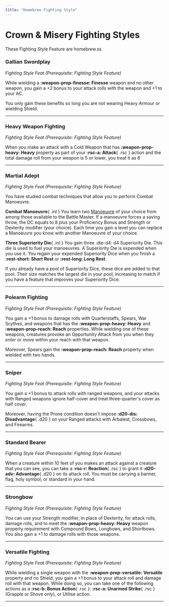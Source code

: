 ```yaml
---
title: "Homebrew Fighting Style"
---
```


# Crown & Misery Fighting Styles

These Fighting Style Feature are homebrew.ss

### Gallian Swordplay

*Fighting Style Feat (Prerequisite: Fighting Style Feature)*

While wielding a **:weapon-prop-finesse: Finesse** weapon and no other weapon, you gain a +2 bonus to your attack rolls with the weapon and +1 to your AC. 

You only gain these benefits so long you are not wearing Heavy Armour or wielding Shield.

---

### Heavy Weapon Fighting

*Fighting Style Feat (Prerequisite: Fighting Style Feature)*  

When you make an attack with a Cold Weapon that has **:weapon-prop-heavy: Heavy** property as part of your **:rsc-a: Attack**{ .rsc } action and the total damage roll from your weapon is 5 or lower, you treat it as 6

---

### Martial Adept

*Fighting Style Feat (Prerequisite: Fighting Style Feature)*

You have studied combat techniques that allow you to perform Combat Manoeuvre.

**Combat Manoeuvre**{ .inl } You learn two [Manoeuvre](../../class-options/fighter-manoeuvre.md) of your choice from among those available to the Battle Master. If a manoeuvre forces a saving throw, the DC equals to 8 plus your Proficiency Bonus and Strength or Dexterity modifier (your choice). Each time you gain a level you can replace a Manoeuvre you know with another Manoeuvre of your choice.

**Three Superiority Die**{ .inl } You gain three :die-d4: d4 Superiority Die. This die is used to fuel your manoeuvres. A Superiority Die is expended when you use it. You regain your expended Superiority Dice when you finish a **:rest-short: Short Rest** or **:rest-long: Long Rest**.

If you already have a pool of Superiority Dice, these dice are added to that pool. Their size matches the largest die in your pool, increasing to match if you have a feature that improves your Superiority Dice.

<!--

---

### Signature Weapon

*Fighting Style Feat (Prerequisite: Fighting Style Feature)*

You specialise one weapon rather than many. Choose one Weapon that you are Proficient with to be your Signature Weapon. When you make an attack with that type of weapon, you gain the following benefit, you can change your Signature Weapon when you gain a level.

**Damage Die Increase**{ .inl } The weapon's damage die that is in the Original Damage Die column changes to the die in the Signature Damage Die column.

**Improved Attack Roll**{ .inl } When you make a weapon attack with the weapon, you can treat a roll equal to your Proficiency Bonus or lower on the d20 as your Proficiency Bonus.

**Mastery Property**{ .inl } You can use the weapon Mastery property even if you don't have the class feature to do so. If you have a class feature that allows you to use it, the weapon can benefit from one extra eligible Mastery properties of your choice. (e.g, a Longsword can have both the Vex and Flex property)

##### Signature Weapon Die

<div class="grid" markdown>

| Orginal Damage Die | Signature Damage Die |
|:-:|:-:|
| 1 | 1d4 |
| 1d4 | 1d6 |
| 1d6 | 1d8 |

| Orginal Damage Die | Signature Damage Die |
|:-:|:-:|
| 2d4 / 1d8 | 1d10 |
| 1d10 | 1d12 |
| 2d6 / 1d12 | 2d6 + 1 |

</div>

-->

---

### Polearm Fighting

*Fighting Style Feat (Prerequisite: Fighting Style Feature)*

You gain a +1 bonus to damage rolls with Quarterstaffs, Spears, War Scythes, and weapons that has the **:weapon-prop-heavy: Heavy** and **:weapon-prop-reach: Reach** properties. While wielding one of these weapons, creatures provoke an Opportunity Attack from you when they *enter* or *move* within your reach with that weapon. 

Moreover, Spears gain the **:weapon-prop-reach: Reach** property when wielded with two hands.

---

### Sniper

*Fighting Style Feat (Prerequisite: Fighting Style Feature)*  

You gain a +1 bonus to attack rolls with ranged weapons, and your attacks with Ranged weapons ignore half-cover and treat three-quarter's cover as half cover.

Moreover, having the Prone condition doesn't impose **:d20-dis: Disadvantage**{ .d20 } on your Ranged attacks with Arbalest, Crossbows, and Firearms.

---

### Standard Bearer

*Fighting Style Feat (Prerequisite: Fighting Style Feature)*

When a creature within 10 feet of you makes an attack against a creature that you can see, you can take a **:rsc-r: Reaction**{ .rsc } to grant it **:d20-adv: Advantage**{ .d20 } on its attack roll. You must be carrying a banner, flag, holy symbol, or standard in your hand.

---

### Strongbow

*Fighting Style Feat (Prerequisite: Fighting Style Feature)*

You can use your Strength modifier, in place of Dexterity, for attack rolls, damage rolls, and to meet the **:weapon-prop-heavy: Heavy** weapon property requirement with Compound Bows, Longbows, and Shortbows. You also gain a +1 to damage rolls with those weapons.

---

### Versatile Fighting

*Fighting Style Feat (Prerequisite: Fighting Style Feature)*

While wielding a single weapon with the **:weapon-prop-versatile: Versatile** property and no Shield, you gain a +1 bonus to your attack roll and damage roll with that weapon. While doing so, you can take one of the following actions as a **:rsc-b: Bonus Action**{ .rsc }: **:rsc-a: Unarmed Strike**{ .rsc } (Grapple or Shove only), or Utilise action.

---